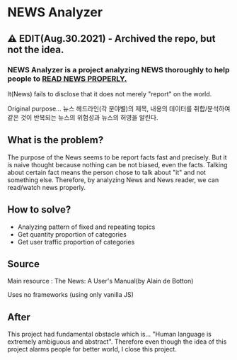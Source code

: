 # NEWS Analyzer

## ⚠️ EDIT(Aug.30.2021) - Archived the repo, but not the idea.

### NEWS Analyzer is a project analyzing NEWS thoroughly to help people to <ins>READ NEWS PROPERLY.</ins>

It(News) fails to disclose that it does not merely "report" on the world.

Original purpose...
뉴스 헤드라인(각 분야별)의 제목, 내용의 데이터를 취합/분석하여 같은 것이 반복되는 뉴스의 위험성과 뉴스의 허영을 알린다.

## What is the problem?

The purpose of the News seems to be report facts fast and precisely. But it is naive thought because nothing can be not biased, even the facts. Talking about certain fact means the person chose to talk about "it" and not something else. Therefore, by analyzing News and News reader, we can read/watch news properly.

## How to solve?

- Analyzing pattern of fixed and repeating topics
- Get quantity proportion of categories
- Get user traffic proportion of categories

## Source

Main resource : The News: A User's Manual(by Alain de Botton)

Uses no frameworks (using only vanilla JS)

## After

This project had fundamental obstacle which is...
"Human language is extremely ambiguous and abstract".
Therefore even though the idea of this project alarms people for better world, I close this project.
